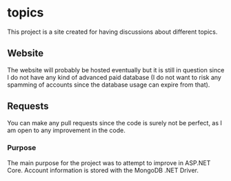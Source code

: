 # topics
This project is a site created for having discussions about different topics.

## Website
The website will probably be hosted eventually but it is still in question since I do not have any kind of advanced paid database (I do not want to risk any spamming of accounts since the database usage can expire from that).
## Requests
You can make any pull requests since the code is surely not be perfect, as I am open to any improvement in the code.
### Purpose
The main purpose for the project was to attempt to improve in ASP.NET Core. Account information is stored with the MongoDB .NET Driver.